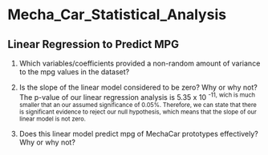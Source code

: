 # Mecha_Car_Statistical_Analysis
## Linear Regression to Predict MPG

1. Which variables/coefficients provided a non-random amount of variance to the mpg values in the dataset?

2. Is the slope of the linear model considered to be zero?  Why or why not?
  The p-value of our linear regression analysis is 5.35 x 10 <sup>-11, wich is much smaller that an our assumed significance of 0.05%.  Therefore, we can state that there is significant evidence to reject our null hypothesis, which means that the slope of our linear model is not zero.
  
3. Does this linear model predict mpg of MechaCar prototypes effectively? Why or why not?
